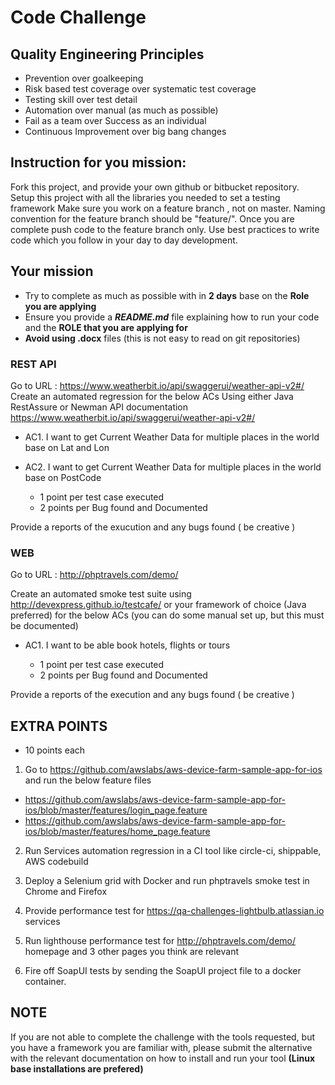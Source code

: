 # Code Challenge

## Quality Engineering Principles

- Prevention over goalkeeping
- Risk based test coverage over systematic test coverage
- Testing skill over test detail
- Automation over manual (as much as possible)
- Fail as a team over Success as an individual
- Continuous Improvement over big bang changes

## Instruction for you mission:

Fork this project, and provide your own github or bitbucket repository.
Setup this project with all the libraries you needed to set a testing framework
Make sure you work on a feature branch , not on master.
Naming convention for the feature branch should be "feature/<YourName-QloyalCodeTest>".
Once you are complete push code to the feature branch only.
Use best practices to write code which you follow in your day to day development.

## Your mission

- Try to complete as much as possible with in **2 days** base on the **Role you are applying**
- Ensure you provide a ***README.md*** file explaining how to run your code and the **ROLE that you are applying for**
- **Avoid using .docx** files (this is not easy to read on git repositories)

### REST API

Go to URL : https://www.weatherbit.io/api/swaggerui/weather-api-v2#/
Create an automated regression for the below ACs
Using either Java RestAssure or Newman
API documentation https://www.weatherbit.io/api/swaggerui/weather-api-v2#/

- AC1. I want to get Current Weather Data for multiple places in the world base on Lat and Lon
- AC2. I want to get Current Weather Data for multiple places in the world base on PostCode

    - 1 point per test case executed
    - 2 points per Bug found and Documented

Provide a reports of the exucution and any bugs found ( be creative )


### WEB

Go to URL : http://phptravels.com/demo/

Create an automated smoke test suite using http://devexpress.github.io/testcafe/ or your framework of choice (Java preferred) for the below ACs
(you can do some manual set up, but this must be documented)

- AC1. I want to be able book hotels, flights or tours

    - 1 point per test case executed
    - 2 points per Bug found and Documented

Provide a reports of the execution and any bugs found ( be creative )


## EXTRA POINTS

+ 10 points each


1. Go to https://github.com/awslabs/aws-device-farm-sample-app-for-ios and run the below feature files
- https://github.com/awslabs/aws-device-farm-sample-app-for-ios/blob/master/features/login_page.feature
- https://github.com/awslabs/aws-device-farm-sample-app-for-ios/blob/master/features/home_page.feature

2. Run Services automation regression in a CI tool like circle-ci, shippable, AWS codebuild

3. Deploy a Selenium grid with Docker and run phptravels smoke test in Chrome and Firefox

4. Provide performance test for https://qa-challenges-lightbulb.atlassian.io services

5. Run lighthouse performance test for http://phptravels.com/demo/ homepage and 3 other pages you think are relevant

6. Fire off SoapUI tests by sending the SoapUI project file to a docker container.

## NOTE

If you are not able to complete the challenge with the tools requested,
but you have a framework you are familiar with, please submit the alternative with the relevant documentation
on how to install and run your tool **(Linux base installations are prefered)**